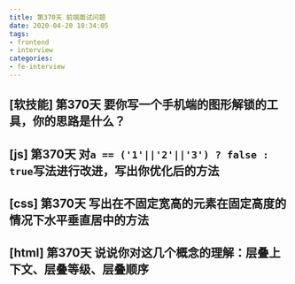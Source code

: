 ```yaml
---
title: 第370天 前端面试问题
date: 2020-04-20 10:34:05
tags: 
- frontend 
- interview
categories:
- fe-interview
---
```


## [软技能] 第370天 要你写一个手机端的图形解锁的工具，你的思路是什么？
## [js] 第370天 对`a == ('1'||'2'||'3') ? false : true`写法进行改进，写出你优化后的方法 
## [css] 第370天 写出在不固定宽高的元素在固定高度的情况下水平垂直居中的方法
## [html] 第370天 说说你对这几个概念的理解：层叠上下文、层叠等级、层叠顺序 
